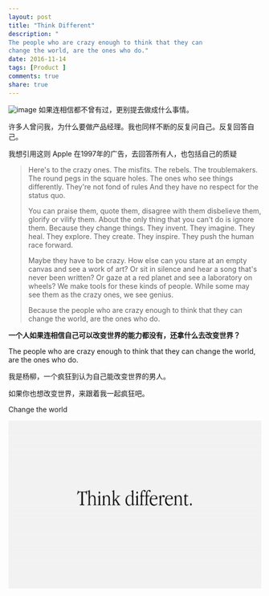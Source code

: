 ```yaml
---
layout: post
title: "Think Different"
description: "
The people who are crazy enough to think that they can
change the world, are the ones who do."
date: 2016-11-14
tags: [Product ]
comments: true
share: true
---
```

![image](/images/Advertising/Thinkdifferent.png)
如果连相信都不曾有过，更别提去做成什么事情。

许多人曾问我，为什么要做产品经理。我也同样不断的反复问自己。反复回答自己。

我想引用这则 Apple 在1997年的广告，去回答所有人，也包括自己的质疑



> Here's to the crazy ones.
> The misfits.
> The rebels.
> The troublemakers.
> The round pegs in the square holes.
> The ones who see things differently.
> They're not fond of rules
> And they have no respect for the status quo.
>
> 
> You can praise them, quote them, disagree with them
> disbelieve them, glorify or vilify them.
> About the only thing that you can't do is ignore them.
> Because they change things.
> They invent.     They imagine.     They heal.
> They explore.   They create.        They inspire.
> They push the human race forward.
>
> 
> Maybe they have to be crazy.
> How else can you stare at an empty canvas and see a work of art?
> Or sit in silence and hear a song that's never been written?
> Or gaze at a red planet and see a laboratory on wheels?
> We make tools for these kinds of people.
> While some may see them as the crazy ones, we see genius.
>
> 
> Because the people who are crazy enough to think that they can
> change the world, are the ones who do.



**一个人如果连相信自己可以改变世界的能力都没有，还拿什么去改变世界？**

The people who are crazy enough to think that they can
change the world, are the ones who do.



我是杨柳，一个疯狂到认为自己能改变世界的男人。

如果你也想改变世界，来跟着我一起疯狂吧。

Change the world


![image](/images/Advertising/AppleThinkDifferent.png)
